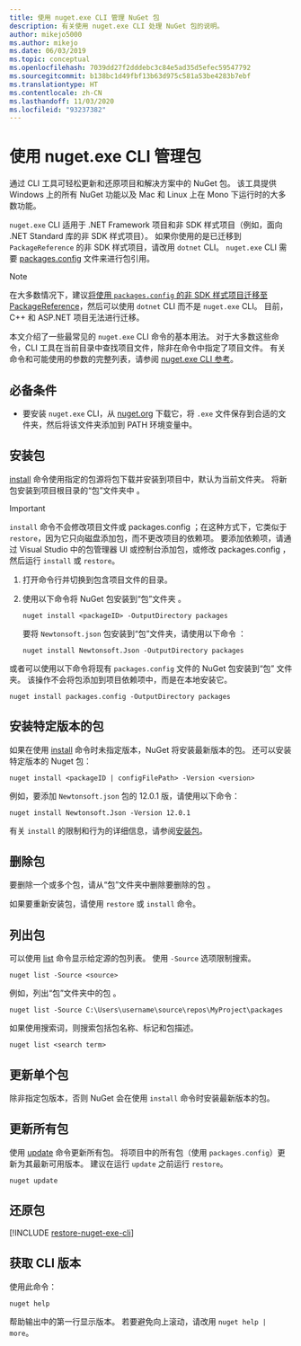 ```yaml
---
title: 使用 nuget.exe CLI 管理 NuGet 包
description: 有关使用 nuget.exe CLI 处理 NuGet 包的说明。
author: mikejo5000
ms.author: mikejo
ms.date: 06/03/2019
ms.topic: conceptual
ms.openlocfilehash: 7039dd27f2dddebc3c84e5ad35d5efec59547792
ms.sourcegitcommit: b138bc1d49fbf13b63d975c581a53be4283b7ebf
ms.translationtype: HT
ms.contentlocale: zh-CN
ms.lasthandoff: 11/03/2020
ms.locfileid: "93237382"
---
```

# <a name="manage-packages-using-the-nugetexe-cli"></a>使用 nuget.exe CLI 管理包

通过 CLI 工具可轻松更新和还原项目和解决方案中的 NuGet 包。 该工具提供 Windows 上的所有 NuGet 功能以及 Mac 和 Linux 上在 Mono 下运行时的大多数功能。

`nuget.exe` CLI 适用于 .NET Framework 项目和非 SDK 样式项目（例如，面向 .NET Standard 库的非 SDK 样式项目）。 如果你使用的是已迁移到 `PackageReference` 的非 SDK 样式项目，请改用 `dotnet` CLI。 `nuget.exe` CLI 需要 [packages.config](../reference/packages-config.md) 文件来进行包引用。

> [!NOTE]
> 在大多数情况下，建议[将使用 `packages.config` 的非 SDK 样式项目迁移至 PackageReference](../consume-packages/migrate-packages-config-to-package-reference.md)，然后可以使用 `dotnet` CLI 而不是 `nuget.exe` CLI。 目前，C++ 和 ASP.NET 项目无法进行迁移。

本文介绍了一些最常见的 `nuget.exe` CLI 命令的基本用法。 对于大多数这些命令，CLI 工具在当前目录中查找项目文件，除非在命令中指定了项目文件。 有关命令和可能使用的参数的完整列表，请参阅 [nuget.exe CLI 参考](../reference/nuget-exe-cli-reference.md)。

## <a name="prerequisites"></a>必备条件

- 要安装 `nuget.exe` CLI，从 [nuget.org](https://dist.nuget.org/win-x86-commandline/latest/nuget.exe) 下载它，将 `.exe` 文件保存到合适的文件夹，然后将该文件夹添加到 PATH 环境变量中。

## <a name="install-a-package"></a>安装包

[install](../reference/cli-reference/cli-ref-install.md) 命令使用指定的包源将包下载并安装到项目中，默认为当前文件夹。 将新包安装到项目根目录的“包”文件夹中  。

> [!IMPORTANT]
> `install` 命令不会修改项目文件或 packages.config  ；在这种方式下，它类似于 `restore`，因为它只向磁盘添加包，而不更改项目的依赖项。 要添加依赖项，请通过 Visual Studio 中的包管理器 UI 或控制台添加包，或修改 packages.config  ，然后运行 `install` 或 `restore`。

1. 打开命令行并切换到包含项目文件的目录。

2. 使用以下命令将 NuGet 包安装到“包”文件夹  。

    ```cli
    nuget install <packageID> -OutputDirectory packages
    ```

    要将 `Newtonsoft.json` 包安装到“包”文件夹，请使用以下命令  ：

    ```cli
    nuget install Newtonsoft.Json -OutputDirectory packages
    ```

或者可以使用以下命令将现有 `packages.config` 文件的 NuGet 包安装到“包”  文件夹。 该操作不会将包添加到项目依赖项中，而是在本地安装它。

```cli
nuget install packages.config -OutputDirectory packages
```

## <a name="install-a-specific-version-of-a-package"></a>安装特定版本的包

如果在使用 [install](../reference/cli-reference/cli-ref-install.md) 命令时未指定版本，NuGet 将安装最新版本的包。 还可以安装特定版本的 Nuget 包：

```cli
nuget install <packageID | configFilePath> -Version <version>
```

例如，要添加 `Newtonsoft.json` 包的 12.0.1 版，请使用以下命令：

```cli
nuget install Newtonsoft.Json -Version 12.0.1
```

有关 `install` 的限制和行为的详细信息，请参阅[安装包](#install-a-package)。

## <a name="remove-a-package"></a>删除包

要删除一个或多个包，请从“包”文件夹中删除要删除的包  。

如果要重新安装包，请使用 `restore` 或 `install` 命令。

## <a name="list-packages"></a>列出包

可以使用 [list](../reference/cli-reference/cli-ref-list.md) 命令显示给定源的包列表。 使用 `-Source` 选项限制搜索。

```cli
nuget list -Source <source>
```

例如，列出“包”文件夹中的包  。

```cli
nuget list -Source C:\Users\username\source\repos\MyProject\packages
```

如果使用搜索词，则搜索包括包名称、标记和包描述。

```cli
nuget list <search term>
```

## <a name="update-an-individual-package"></a>更新单个包

除非指定包版本，否则 NuGet 会在使用 `install` 命令时安装最新版本的包。

## <a name="update-all-packages"></a>更新所有包

使用 [update](../reference/cli-reference/cli-ref-update.md) 命令更新所有包。 将项目中的所有包（使用 `packages.config`）更新为其最新可用版本。 建议在运行 `update` 之前运行 `restore`。

```cli
nuget update
```

## <a name="restore-packages"></a>还原包

[!INCLUDE [restore-nuget-exe-cli](includes/restore-nuget-exe-cli.md)]

## <a name="get-the-cli-version"></a>获取 CLI 版本

使用此命令：

```cli
nuget help
```

帮助输出中的第一行显示版本。 若要避免向上滚动，请改用 `nuget help | more`。